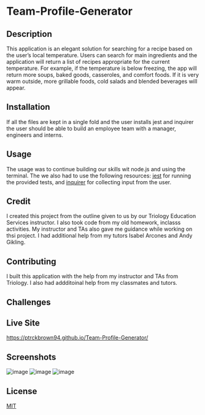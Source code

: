 # Team-Profile-Generator

## Description 
This application is an elegant solution for searching for a recipe based on the user’s local temperature. Users can search for main ingredients and the application will return a list of recipes appropriate for the current temperature. For example, if the temperature is below freezing, the app will return more soups, baked goods, casseroles, and comfort foods. If it is very warm outside, more grillable foods, cold salads and blended beverages will appear. 


## Installation 
If all the files are kept in a single fold and the user installs jest and inquirer the user should be able to build an employee team with a manager, engineers and interns.  

## Usage
The usage was to continue building our skills wit node.js and using the terminal. The we also had to use the following resources: [jest](https://jestjs.io/) for running the provided tests, and [inquirer](https://www.npmjs.com/package/inquirer) for collecting input from the user. 

## Credit
I created this project from the outline given to us by our Triology Education Services instructor. I also took code from my old homework, inclasss activities. My instructor and TAs also  gave me guidance while working on thsi project. I had additional help from my tutors Isabel Arcones and Andy Gikling. 

## Contributing 
I built this application with the help from my instructor and TAs from Triology. I also had addditoinal help from my classmates and tutors. 

## Challenges

## Live Site
 https://ptrckbrown94.github.io/Team-Profile-Generator/

## Screenshots
![image]()
![image]()
![image]()


## License
[MIT](https://choosealicense.com/licenses/mit/)
